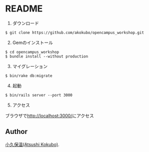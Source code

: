 README
======

1. ダウンロード

```
$ git clone https://github.com/akokubo/opencampus_workshop.git
```

2. Gemのインストール

```
$ cd opencampus_workshop
$ bundle install --without production
```

3. マイグレーション

```
$ bin/rake db:migrate
```

4. 起動

```
$ bin/rails server --port 3000
```

5. アクセス

ブラウザで[http://localhost:3000/](http://localhost:3000/)にアクセス

Author
------

[小久保温(Atsushi Kokubo)](http://www.dma.aoba.sendai.jp/~acchan/).
